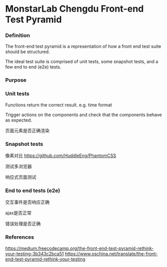 # MonstarLab Chengdu Front-end Test Pyramid 

### Definition
The front-end test pyramid is a representation of how a front end test suite should be structured.

The ideal test suite is comprised of unit tests, some snapshot tests, and a few end to end (e2e) tests.


### Purpose



### Unit tests

Functions return the correct result.
e.g. time format
      

Trigger actions on the components and check that the components behave as expected.

页面元素是否正确渲染

### Snapshot tests

像素对比
https://github.com/HuddleEng/PhantomCSS

测试多浏览器

响应式页面测试

### End to end tests (e2e)

交互事件是否响应正确

ajax是否正常

错误处理是否正确


### References
https://medium.freecodecamp.org/the-front-end-test-pyramid-rethink-your-testing-3b343c2bca51
https://www.oschina.net/translate/the-front-end-test-pyramid-rethink-your-testing
